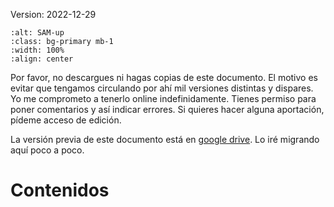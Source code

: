 Version: 2022-12-29

```{image} ./images/upsidedown.jpg
:alt: SAM-up
:class: bg-primary mb-1
:width: 100%
:align: center
```

Por favor, no descargues ni hagas copias de este documento. El motivo es evitar que tengamos circulando por ahí mil versiones distintas y dispares. Yo me comprometo a tenerlo online indefinidamente. Tienes permiso para poner comentarios y así indicar errores. Si quieres hacer alguna aportación, pídeme acceso de edición. 

La versión previa de este documento está en [google
drive](https://docs.google.com/document/d/1cQ_I8cgq3bMA2WR1KymF16LnHuqVaUQ8Uf8r2FptAfU/edit#heading=h.4m4363o7sliv).
Lo iré migrando aquí poco a poco.

# Contenidos

```{tableofcontents}
```

